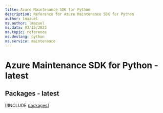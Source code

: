 ```yaml
---
title: Azure Maintenance SDK for Python
description: Reference for Azure Maintenance SDK for Python
author: lmazuel
ms.author: lmazuel
ms.data: 03/15/2023
ms.topic: reference
ms.devlang: python
ms.service: maintenance
---
```

# Azure Maintenance SDK for Python - latest
## Packages - latest
[!INCLUDE [packages](maintenance-index.md)]